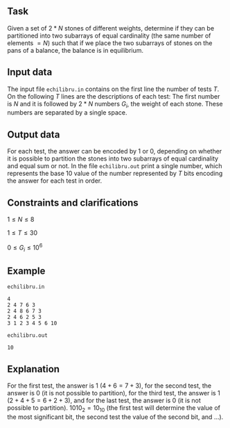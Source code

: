 ## Task

Given a set of $2 * N$ stones of different weights, determine if they can be partitioned into two subarrays of equal cardinality (the same number of elements $= N$) such that if we place the two subarrays of stones on the pans of a balance, the balance is in equilibrium.

## Input data

The input file `echilibru.in` contains on the first line the number of tests $T$. On the following $T$ lines are the descriptions of each test: The first number is $N$ and it is followed by $2 * N$ numbers $G_i$, the weight of each stone. These numbers are separated by a single space.

## Output data

For each test, the answer can be encoded by $1$ or $0$, depending on whether it is possible to partition the stones into two subarrays of equal cardinality and equal sum or not. In the file `echilibru.out` print a single number, which represents the base $10$ value of the number represented by $T$ bits encoding the answer for each test in order.

## Constraints and clarifications

$1 \leq N \leq 8$

$1 \leq T \leq 30$

$0 \leq G_i \leq 10^6$

## Example

`echilibru.in`
```
4
2 4 7 6 3
2 4 8 6 7 3
2 4 6 2 5 3
3 1 2 3 4 5 6 10
```

`echilibru.out`
```
10
```

## Explanation

For the first test, the answer is $1$ $(4 + 6 = 7 + 3)$, for the second test, the answer is $0$ (it is not possible to partition), for the third test, the answer is $1$ $(2 + 4 + 5 = 6 + 2 + 3)$, and for the last test, the answer is $0$ (it is not possible to partition). $1010_2 = 10_{10}$ (the first test will determine the value of the most significant bit, the second test the value of the second bit, and $\dots$).